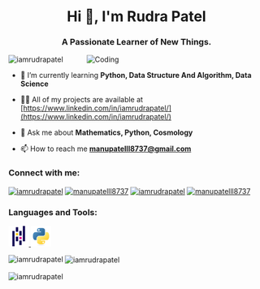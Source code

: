 <h1 align="center">Hi 👋, I'm Rudra Patel</h1>
<h3 align="center">A Passionate Learner of New Things.</h3>
<img align="right" alt="Coding" width="350" src="https://miro.medium.com/v2/resize:fit:1100/1*LEH5tUEQReWe8Iu-UEV3Pg.gif">

<p align="left"> <img src="https://komarev.com/ghpvc/?username=iamrudrapatel&label=Profile%20views&color=0e75b6&style=flat" alt="iamrudrapatel" /> </p>

- 🌱 I’m currently learning **Python, Data Structure And Algorithm, Data Science**

- 👨‍💻 All of my projects are available at [https://www.linkedin.com/in/iamrudrapatel/](https://www.linkedin.com/in/iamrudrapatel/)

- 💬 Ask me about **Mathematics, Python, Cosmology**

- 📫 How to reach me **manupatelll8737@gmail.com**

<h3 align="left">Connect with me:</h3>
<p align="left">
<a href="https://linkedin.com/in/iamrudrapatel" target="blank"><img align="center" src="https://raw.githubusercontent.com/rahuldkjain/github-profile-readme-generator/master/src/images/icons/Social/linked-in-alt.svg" alt="iamrudrapatel" height="30" width="40" /></a>
<a href="https://www.hackerrank.com/manupatelll8737" target="blank"><img align="center" src="https://raw.githubusercontent.com/rahuldkjain/github-profile-readme-generator/master/src/images/icons/Social/hackerrank.svg" alt="manupatelll8737" height="30" width="40" /></a>
<a href="https://codeforces.com/profile/iamrudrapatel" target="blank"><img align="center" src="https://raw.githubusercontent.com/rahuldkjain/github-profile-readme-generator/master/src/images/icons/Social/codeforces.svg" alt="iamrudrapatel" height="30" width="40" /></a>
<a href="https://leetcode.com/u/IamRudraPatel/" target="blank"><img align="center" src="https://raw.githubusercontent.com/rahuldkjain/github-profile-readme-generator/master/src/images/icons/Social/leet-code.svg" alt="manupatelll8737" height="30" width="40" /></a>
</p>

<h3 align="left">Languages and Tools:</h3>
<p align="left"> <a href="https://pandas.pydata.org/" target="_blank" rel="noreferrer"> <img src="https://raw.githubusercontent.com/devicons/devicon/2ae2a900d2f041da66e950e4d48052658d850630/icons/pandas/pandas-original.svg" alt="pandas" width="40" height="40"/> </a> <a href="https://www.python.org" target="_blank" rel="noreferrer"> <img src="https://raw.githubusercontent.com/devicons/devicon/master/icons/python/python-original.svg" alt="python" width="40" height="40"/> </a> </p>

<p><img align="left" src="https://github-readme-stats.vercel.app/api/top-langs?username=iamrudrapatel&show_icons=true&locale=en&layout=compact" alt="iamrudrapatel" /></p>

<p>&nbsp;<img align="center" src="https://github-readme-stats.vercel.app/api?username=iamrudrapatel&show_icons=true&locale=en" alt="iamrudrapatel" /></p>

<p><img align="center" src="https://github-readme-streak-stats.herokuapp.com/?user=iamrudrapatel&" alt="iamrudrapatel" /></p>
